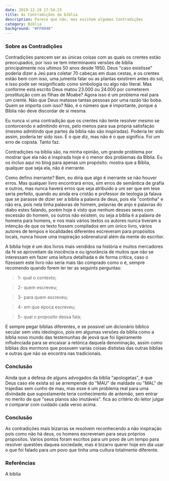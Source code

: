 ```yaml
---
date: 2019-12-19 17:54:23
title: As Contradições da bíblia
description: Parece que não, mas existem algumas Contradições
category: Bíblia
background: "#FF0040"
---
```


### Sobre as Contradições

Contradições parecem ser as únicas coisas com as quais os crentes estão preocupados, por isso se tem interminaveis versões de bíblia principalmente nos ultimos 50 anos desde 1950. 
Deus "caso existisse" poderia dizer a Jeú para coletar 70 cabeças em duas cestas, e os crentes estão bem com isso, uma jumenta falar ou as plantas existirem antes do sol, e isso pode ser resignificado como simbologia ou algo não literal.
Mas conforme está escrito Deus matou 23.000 ou 24.000 por cometerem prostituição com as filhas de Moabe? Agora isso é um problema real para um crente. Não que Deus matasse tantas pessoas por uma razão tão boba. Quem se importa com isso? Não, é o número que é importante, porque a Bíblia não deve discordar de si mesma.

Eu nunca vi uma contradição que os crentes não tente resolver mesmo se contorcendo e admitindo erros, pelo menos para sua própria satisfação (mesmo admitindo que partes da bíblia não são inspiradas). Poderia ter sido assim, poderia ter sido isso. É o que diz, mas não é o que significa. Foi um erro de copista. Tanto faz.

Contradições na bíblia são, na minha opinião, um grande problema por mostrar que ela não é inspirada hoje é o menor dos problemas da Bíblia. Eu os incluo aqui no blog para apenas um propósito: mostra que a Bíblia, qualquer que seja ela, não é inerrante.

Como defino inerrante? Bem, eu diria que algo é inerrante se não houver erros. Mas qualquer livro encontrará erros, sim erros de semântica de grafia e outros, mas nunca haverá erros que seja atribuido a um ser que em tese seria perfeito, quando eu ainda era cristão e professor de teologia já falava que se parasse de dizer ser a bíblia a palavra de deus, pois ela "continha" e não era, pois nela tinha palavras de homem, pelavras de anjo e palavras do diabo estes falando, porém hoje é visto que nenhum desses seres com excessão do homem, os outros não existem, ou seja a bíblia é a palavra de homens para homens, e nos mais vários textos os autores nunca tiveram a intenção de que os texto fossem compilados em um único livro, vários autores de tempos e localidades diferentes escreveram para propósitos locais, nunca houve uma inspiração sobrenatural além da mente do escritor.

A bíblia hoje é um dos livros mais vendidos na história e muitos mercadores da fé se aproveitam da inocência e ou ignorância de muitos que não se interessam em fazer uma leitura detalhada e de forma critica, caso o fizessem este livro não seria mais tão comprado como o é, sempre recomendo quando forem ler ter as seguints perguntas: 

>1- qual o contexto;

>2- quem escreveu;

>3- para quem escreveu;

>4- em que época escreveu;

>5- qual o proposito dessa fala;

E sempre pegar bíblias diferentes, e se possivel um dicionário bíblico secular sem viés ideologico, pois em algumas versões da bíblia como a bíblia novo mundo das testemunhas de jeová que foi ligeiramente influênciada para se encaixar a retórica daquela denominação, assim como bíblias dos mormons que possuem varias coisas dististas das outras bíblias e outras que não se encontra nas tradicionais.

### Conclusão

Ainda que a defesa de alguns advogados da bíblia "apologetas", é que Deus caso ele exista só se arrempende do "MAU" de maldade ou "MAL" de trajedias sem cunho de mau, mas esse é um problema real para uma divindade que supostamente teria conhecimento de antemão, sem entrar no merito de que "seus planos são imutáveis".
fica ao critério do leitor julgar e comparar com cuidado cada verso acima.



### Conclusão
 
 As contradições mais bizarras se resolvem reconhecendo a não inspiração pois como não há deus, os homens escreveram para seus próprios propositos.
 Varios pontos foram escritos para um povo de um tempo para resolver questões daquea sociedade, mas é bizarro querer hoje em dia usar o que foi falado para um povo que tinha uma cultura totalmente diferente.

### Referências
A bíblia